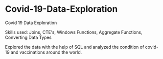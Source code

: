 # Covid-19-Data-Exploration
Covid 19 Data Exploration 

Skills used: Joins, CTE's, Windows Functions, Aggregate Functions, Converting Data Types

Explored the data with the help of SQL and analyzed the condition of covid-19 and vaccinations around the world.

